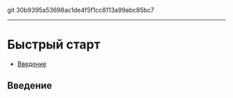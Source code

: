 git 30b9395a53698ac1de4f5f1cc8113a99abc85bc7

---
# Быстрый старт

- [Введение](#introduction)

<a name="introduction"></a>
## Введение 